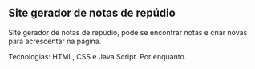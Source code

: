 ## Site gerador de notas de repúdio

Site gerador de notas de repúdio, pode se encontrar notas e criar novas para acrescentar na página.

Tecnologias: HTML, CSS e Java Script. Por enquanto.